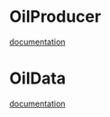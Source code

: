 # OilProducer

[documentation](https://github.com/treasurenetprotocol/treasurenet-contracts/tree/main/docs/treasure/oil/producer)

# OilData

[documentation](https://github.com/treasurenetprotocol/treasurenet-contracts/tree/main/docs/treasure/oil/data)